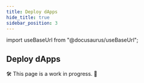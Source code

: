 ```yaml
---
title: Deploy dApps
hide_title: true
sidebar_position: 3
---
```


import useBaseUrl from "@docusaurus/useBaseUrl";

## Deploy dApps

🛠 This page is a work in progress. 🚧
